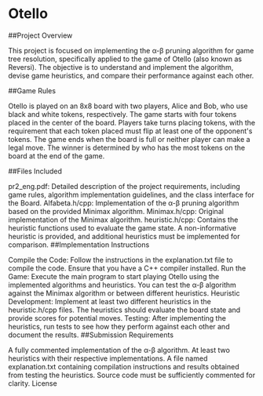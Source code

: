 # Otello
##Project Overview

This project is focused on implementing the α-β pruning algorithm for game tree resolution, specifically applied to the game of Otello (also known as Reversi). The objective is to understand and implement the algorithm, devise game heuristics, and compare their performance against each other.

##Game Rules

Otello is played on an 8x8 board with two players, Alice and Bob, who use black and white tokens, respectively. The game starts with four tokens placed in the center of the board. Players take turns placing tokens, with the requirement that each token placed must flip at least one of the opponent's tokens. The game ends when the board is full or neither player can make a legal move. The winner is determined by who has the most tokens on the board at the end of the game.

##Files Included

pr2_eng.pdf: Detailed description of the project requirements, including game rules, algorithm implementation guidelines, and the class interface for the Board.
Alfabeta.h/cpp: Implementation of the α-β pruning algorithm based on the provided Minimax algorithm.
Minimax.h/cpp: Original implementation of the Minimax algorithm.
heuristic.h/cpp: Contains the heuristic functions used to evaluate the game state. A non-informative heuristic is provided, and additional heuristics must be implemented for comparison.
##Implementation Instructions

Compile the Code: Follow the instructions in the explanation.txt file to compile the code. Ensure that you have a C++ compiler installed.
Run the Game: Execute the main program to start playing Otello using the implemented algorithms and heuristics. You can test the α-β algorithm against the Minimax algorithm or between different heuristics.
Heuristic Development: Implement at least two different heuristics in the heuristic.h/cpp files. The heuristics should evaluate the board state and provide scores for potential moves.
Testing: After implementing the heuristics, run tests to see how they perform against each other and document the results.
##Submission Requirements

A fully commented implementation of the α-β algorithm.
At least two heuristics with their respective implementations.
A file named explanation.txt containing compilation instructions and results obtained from testing the heuristics.
Source code must be sufficiently commented for clarity.
License
